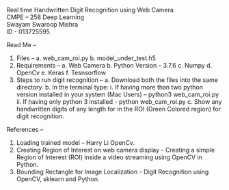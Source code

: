 Real time Handwritten Digit Recognition using Web Camera  
CMPE – 258 Deep Learning  
Swayam Swaroop Mishra  
ID - 013725595  

Read Me – 
1.	Files – 
    a.	web_cam_roi.py 
    b.	model_under_test.h5 
2.	Requirements – 
    a.	Web Camera 
    b.	Python Version – 3.7.6 
    c.	Numpy 
    d.	OpenCv 
    e.	Keras 
    f.	Tesnsorflow  
3.	Steps to run digit recognition –
    a.	Download both the files into the same directory.
    b.	In the terminal type:
        i.	If having more than two python version installed in your system (Mac Users) – python3 web_cam_roi.py
        ii.	If having only python 3 installed - python web_cam_roi.py
c.	Show any handwritten digits of any length for in the ROI (Green Colored region) for digit recognition.

References – 
1.	Loading trained model – Harry Li OpenCv. 
2.	Creating Region of Interest on web camera display - Creating a simple Region of Interest (ROI) inside a video streaming using OpenCV in Python.			    
3.	Bounding Rectangle for Image Localization - Digit Recognition using OpenCV, sklearn and Python. 
